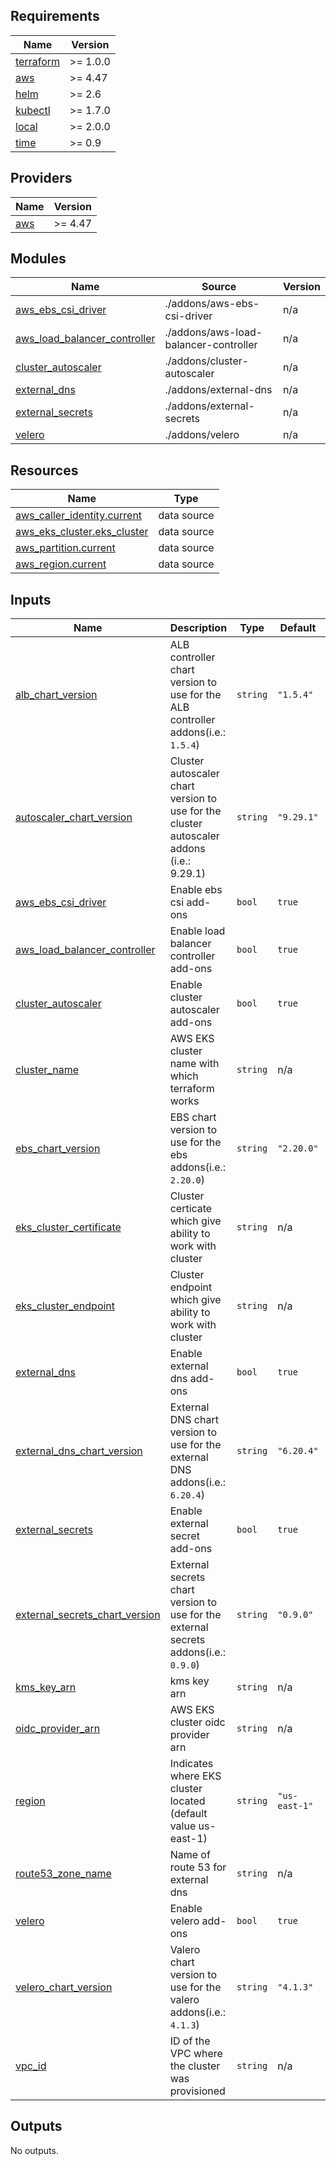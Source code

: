## Requirements

| Name | Version |
|------|---------|
| <a name="requirement_terraform"></a> [terraform](#requirement\_terraform) | >= 1.0.0 |
| <a name="requirement_aws"></a> [aws](#requirement\_aws) | >= 4.47 |
| <a name="requirement_helm"></a> [helm](#requirement\_helm) | >= 2.6 |
| <a name="requirement_kubectl"></a> [kubectl](#requirement\_kubectl) | >= 1.7.0 |
| <a name="requirement_local"></a> [local](#requirement\_local) | >= 2.0.0 |
| <a name="requirement_time"></a> [time](#requirement\_time) | >= 0.9 |

## Providers

| Name | Version |
|------|---------|
| <a name="provider_aws"></a> [aws](#provider\_aws) | >= 4.47 |

## Modules

| Name | Source | Version |
|------|--------|---------|
| <a name="module_aws_ebs_csi_driver"></a> [aws\_ebs\_csi\_driver](#module\_aws\_ebs\_csi\_driver) | ./addons/aws-ebs-csi-driver | n/a |
| <a name="module_aws_load_balancer_controller"></a> [aws\_load\_balancer\_controller](#module\_aws\_load\_balancer\_controller) | ./addons/aws-load-balancer-controller | n/a |
| <a name="module_cluster_autoscaler"></a> [cluster\_autoscaler](#module\_cluster\_autoscaler) | ./addons/cluster-autoscaler | n/a |
| <a name="module_external_dns"></a> [external\_dns](#module\_external\_dns) | ./addons/external-dns | n/a |
| <a name="module_external_secrets"></a> [external\_secrets](#module\_external\_secrets) | ./addons/external-secrets | n/a |
| <a name="module_velero"></a> [velero](#module\_velero) | ./addons/velero | n/a |

## Resources

| Name | Type |
|------|------|
| [aws_caller_identity.current](https://registry.terraform.io/providers/hashicorp/aws/latest/docs/data-sources/caller_identity) | data source |
| [aws_eks_cluster.eks_cluster](https://registry.terraform.io/providers/hashicorp/aws/latest/docs/data-sources/eks_cluster) | data source |
| [aws_partition.current](https://registry.terraform.io/providers/hashicorp/aws/latest/docs/data-sources/partition) | data source |
| [aws_region.current](https://registry.terraform.io/providers/hashicorp/aws/latest/docs/data-sources/region) | data source |

## Inputs

| Name | Description | Type | Default | Required |
|------|-------------|------|---------|:--------:|
| <a name="input_alb_chart_version"></a> [alb\_chart\_version](#input\_alb\_chart\_version) | ALB controller chart version to use for the ALB controller addons(i.e.: `1.5.4`) | `string` | `"1.5.4"` | no |
| <a name="input_autoscaler_chart_version"></a> [autoscaler\_chart\_version](#input\_autoscaler\_chart\_version) | Cluster autoscaler chart version to use for the cluster autoscaler addons (i.e.: 9.29.1) | `string` | `"9.29.1"` | no |
| <a name="input_aws_ebs_csi_driver"></a> [aws\_ebs\_csi\_driver](#input\_aws\_ebs\_csi\_driver) | Enable ebs csi add-ons | `bool` | `true` | no |
| <a name="input_aws_load_balancer_controller"></a> [aws\_load\_balancer\_controller](#input\_aws\_load\_balancer\_controller) | Enable load balancer controller add-ons | `bool` | `true` | no |
| <a name="input_cluster_autoscaler"></a> [cluster\_autoscaler](#input\_cluster\_autoscaler) | Enable cluster autoscaler add-ons | `bool` | `true` | no |
| <a name="input_cluster_name"></a> [cluster\_name](#input\_cluster\_name) | AWS EKS cluster name with which terraform works | `string` | n/a | yes |
| <a name="input_ebs_chart_version"></a> [ebs\_chart\_version](#input\_ebs\_chart\_version) | EBS chart version to use for the ebs addons(i.e.: `2.20.0`) | `string` | `"2.20.0"` | no |
| <a name="input_eks_cluster_certificate"></a> [eks\_cluster\_certificate](#input\_eks\_cluster\_certificate) | Cluster certicate which give ability to work with cluster | `string` | n/a | yes |
| <a name="input_eks_cluster_endpoint"></a> [eks\_cluster\_endpoint](#input\_eks\_cluster\_endpoint) | Cluster endpoint which give ability to work with cluster | `string` | n/a | yes |
| <a name="input_external_dns"></a> [external\_dns](#input\_external\_dns) | Enable external dns add-ons | `bool` | `true` | no |
| <a name="input_external_dns_chart_version"></a> [external\_dns\_chart\_version](#input\_external\_dns\_chart\_version) | External DNS chart version to use for the external DNS addons(i.e.: `6.20.4`) | `string` | `"6.20.4"` | no |
| <a name="input_external_secrets"></a> [external\_secrets](#input\_external\_secrets) | Enable external secret add-ons | `bool` | `true` | no |
| <a name="input_external_secrets_chart_version"></a> [external\_secrets\_chart\_version](#input\_external\_secrets\_chart\_version) | External secrets chart version to use for the external secrets addons(i.e.: `0.9.0`) | `string` | `"0.9.0"` | no |
| <a name="input_kms_key_arn"></a> [kms\_key\_arn](#input\_kms\_key\_arn) | kms key arn | `string` | n/a | yes |
| <a name="input_oidc_provider_arn"></a> [oidc\_provider\_arn](#input\_oidc\_provider\_arn) | AWS EKS cluster oidc provider arn | `string` | n/a | yes |
| <a name="input_region"></a> [region](#input\_region) | Indicates where EKS cluster located (default value us-east-1) | `string` | `"us-east-1"` | no |
| <a name="input_route53_zone_name"></a> [route53\_zone\_name](#input\_route53\_zone\_name) | Name of route 53 for external dns | `string` | n/a | yes |
| <a name="input_velero"></a> [velero](#input\_velero) | Enable velero add-ons | `bool` | `true` | no |
| <a name="input_velero_chart_version"></a> [velero\_chart\_version](#input\_velero\_chart\_version) | Valero chart version to use for the valero addons(i.e.: `4.1.3`) | `string` | `"4.1.3"` | no |
| <a name="input_vpc_id"></a> [vpc\_id](#input\_vpc\_id) | ID of the VPC where the cluster was provisioned | `string` | n/a | yes |

## Outputs

No outputs.
